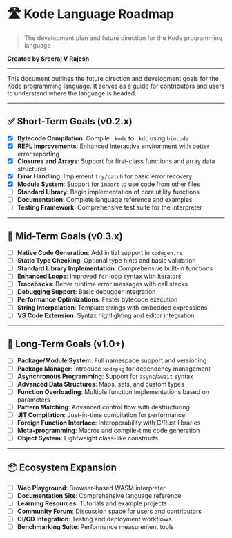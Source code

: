 # 🛣️ Kode Language Roadmap

> The development plan and future direction for the Kode programming language

**Created by Sreeraj V Rajesh**

---

This document outlines the future direction and development goals for the Kode programming language. It serves as a guide for contributors and users to understand where the language is headed.

---

## ✅ Short-Term Goals (v0.2.x)

- [x] **Bytecode Compilation**: Compile `.kode` to `.kdc` using `bincode`
- [x] **REPL Improvements**: Enhanced interactive environment with better error reporting
- [x] **Closures and Arrays**: Support for first-class functions and array data structures
- [x] **Error Handling**: Implement `try/catch` for basic error recovery
- [x] **Module System**: Support for `import` to use code from other files
- [ ] **Standard Library**: Begin implementation of core utility functions
- [ ] **Documentation**: Complete language reference and examples
- [ ] **Testing Framework**: Comprehensive test suite for the interpreter

---

## 🚧 Mid-Term Goals (v0.3.x)

- [ ] **Native Code Generation**: Add initial support in `codegen.rs`
- [ ] **Static Type Checking**: Optional type hints and basic validation
- [ ] **Standard Library Implementation**: Comprehensive built-in functions
- [ ] **Enhanced Loops**: Improved `for` loop syntax with iterators
- [ ] **Tracebacks**: Better runtime error messages with call stacks
- [ ] **Debugging Support**: Basic debugger integration
- [ ] **Performance Optimizations**: Faster bytecode execution
- [ ] **String Interpolation**: Template strings with embedded expressions
- [ ] **VS Code Extension**: Syntax highlighting and editor integration

---

## 🧠 Long-Term Goals (v1.0+)

- [ ] **Package/Module System**: Full namespace support and versioning
- [ ] **Package Manager**: Introduce `kodepkg` for dependency management
- [ ] **Asynchronous Programming**: Support for `async`/`await` syntax
- [ ] **Advanced Data Structures**: Maps, sets, and custom types
- [ ] **Function Overloading**: Multiple function implementations based on parameters
- [ ] **Pattern Matching**: Advanced control flow with destructuring
- [ ] **JIT Compilation**: Just-in-time compilation for performance
- [ ] **Foreign Function Interface**: Interoperability with C/Rust libraries
- [ ] **Meta-programming**: Macros and compile-time code generation
- [ ] **Object System**: Lightweight class-like constructs

---

## 📦 Ecosystem Expansion

- [ ] **Web Playground**: Browser-based WASM interpreter
- [ ] **Documentation Site**: Comprehensive language reference
- [ ] **Learning Resources**: Tutorials and example projects
- [ ] **Community Forum**: Discussion space for users and contributors
- [ ] **CI/CD Integration**: Testing and deployment workflows
- [ ] **Benchmarking Suite**: Performance measurement tools